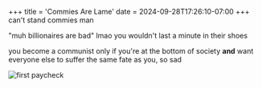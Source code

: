+++
title = 'Commies Are Lame'
date = 2024-09-28T17:26:10-07:00
+++
can't stand commies man

"muh billionaires are bad" lmao you wouldn't last a minute in their shoes

you become a communist only if you're at the bottom of society **and** want everyone else to suffer the same fate as you, so sad

![first paycheck](/img/dump/paycheck.jpg)
